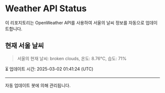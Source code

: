 
# Weather API Status

이 리포지토리는 OpenWeather API를 사용하여 서울의 날씨 정보를 자동으로 업데이트합니다.

## 현재 서울 날씨
> 서울의 현재 날씨: broken clouds, 온도: 8.76°C, 습도: 71%

⏳ 업데이트 시간: 2025-03-02 01:41:24 (UTC)

---
자동 업데이트 봇에 의해 관리됩니다.
